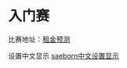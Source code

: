 # 入门赛

比赛地址：[租金预测](https://challenge.datacastle.cn/v3/cmptDetail.html?id=361)

设置中文显示
[saeborn中文设置显示](https://zhuanlan.zhihu.com/p/337423390)